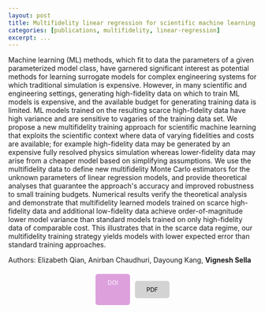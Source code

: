 ```yaml
---
layout: post
title: Multifidelity linear regression for scientific machine learning from scarce data
categories: [publications, multifidelity, linear-regression]
excerpt: ...
---
```


Machine learning (ML) methods, which fit to data the parameters of a given parameterized model class, have garnered significant interest as potential methods for learning surrogate models for complex engineering systems for which traditional simulation is expensive. However, in many scientific and engineering settings, generating high-fidelity data on which to train ML models is expensive, and the available budget for generating training data is limited. ML models trained on the resulting scarce high-fidelity data have high variance and are sensitive to vagaries of the training data set. We propose a new multifidelity training approach for scientific machine learning that exploits the scientific context where data of varying fidelities and costs are available; for example high-fidelity data may be generated by an expensive fully resolved physics simulation whereas lower-fidelity data may arise from a cheaper model based on simplifying assumptions. We use the multifidelity data to define new multifidelity Monte Carlo estimators for the unknown parameters of linear regression models, and provide theoretical analyses that guarantee the approach's accuracy and improved robustness to small training budgets. Numerical results verify the theoretical analysis and demonstrate that multifidelity learned models trained on scarce high-fidelity data and additional low-fidelity data achieve order-of-magnitude lower model variance than standard models trained on only high-fidelity data of comparable cost. This illustrates that in the scarce data regime, our multifidelity training strategy yields models with lower expected error than standard training approaches.

Authors: Elizabeth Qian, Anirban Chaudhuri, Dayoung Kang, **Vignesh Sella**

<div style="display: flex; justify-content: center; gap: 10px; margin-top: 20px;">
  <a href="https://doi.org/10.48550/arXiv.2403.08627" style="background-color: #dda0dd; color: white; padding: 10px; border-radius: 5px; text-decoration: none; font-size: 12px; display: inline-block; width: 50px; text-align: center;">DOI</a>

  <a href="https://arxiv.org/pdf/2403.08627" style="background-color: #d3d3d3; color: black; padding: 10px; border-radius: 5px; text-decoration: none; font-size: 12px; display: inline-block; width: 50px; text-align: center;">PDF</a>
</div>